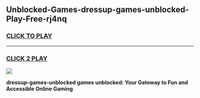 
## Unblocked-Games-dressup-games-unblocked-Play-Free-rj4nq
<h3>
<a href="https://premium76.site?title=dressup-games-unblocked&ref=17A">CLICK TO PLAY</a></h3>
<hr>

<h3>
<a href="https://premium76.site?title=dressup-games-unblocked&ref=17A">CLICK 2 PLAY</a>
  
</h3>

<a href="https://premium76.site?title=dressup-games-unblocked&ref=17A"><img src="https://clearcache.store/games.png"></a>


**dressup-games-unblocked games unblocked: Your Gateway to Fun and Accessible Online Gaming**
